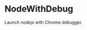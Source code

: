 # NodeWithDebug
Launch nodejs with Chrome debugger.




























































